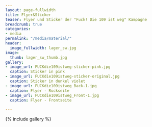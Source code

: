 ```yaml
---
layout: page-fullwidth
title: Flyer&Sticker
teaser: Flyer und Sticker der "Fuck! Die 109 ist weg" Kampagne
breadcrumb: true
categories:
- media
permalink: "/media/material/"
header:
  image_fullwidth: lager_sw.jpg
image:
  thumb: lager_sw_thumb.jpg
gallery:
- image_url: FUCKdie109istweg-sticker-pink.jpg
  caption: Sticker in pink
- image_url: FUCKdie109istweg-sticker-original.jpg
  caption: Sticker in dunkel violet
- image_url: FUCKdie109istweg_Back-1.jpg
  caption: Flyer - Rückseite
- image_url: FUCKdie109istweg_Front-1.jpg
  caption: Flyer - Frontseite

---
```

{% include gallery %}